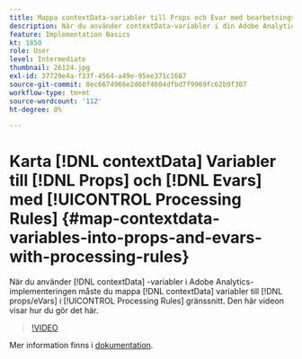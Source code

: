 ```yaml
---
title: Mappa contextData-variabler till Props och Evar med bearbetningsregler
description: När du använder contextData-variabler i din Adobe Analytics-implementering måste du mappa contextData-variablerna till props/eVars i gränssnittet för bearbetningsregler för att dina data ska visas i de faktiska rapporterna. Den här videon visar hur du gör det här.
feature: Implementation Basics
kt: 1850
role: User
level: Intermediate
thumbnail: 26124.jpg
exl-id: 37729e4a-f33f-4564-a49e-95ee371c1687
source-git-commit: 8ec6674966e2d60f4604dfbd7f9969fc62b9f307
workflow-type: tm+mt
source-wordcount: '112'
ht-degree: 0%

---
```


# Karta [!DNL contextData] Variabler till [!DNL Props] och [!DNL Evars] med [!UICONTROL Processing Rules] {#map-contextdata-variables-into-props-and-evars-with-processing-rules}

När du använder [!DNL contextData] -variabler i Adobe Analytics-implementeringen måste du mappa [!DNL contextData] variabler till [!DNL props/eVars] i [!UICONTROL Processing Rules] gränssnitt. Den här videon visar hur du gör det här.

>[!VIDEO](https://video.tv.adobe.com/v/26124/?quality=12)

Mer information finns i [dokumentation](https://experienceleague.adobe.com/docs/analytics/admin/admin-tools/processing-rules/processing-rules.html?lang=en).
